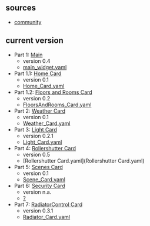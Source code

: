 ## sources

- [community](https://community.openhab.org/t/oh3-main-ui-main-widget-part-1-the-main-widget/138812)

## current version

- Part 1: [Main](https://community.openhab.org/t/oh3-main-ui-main-widget-part-1-the-main-widget/138812)
  - version 0.4
  - [main_widget.yaml](main_widget.yaml)
- Part 1.1: [Home Card](https://community.openhab.org/t/oh3-main-ui-main-widget-part-1-1-the-main-widget-home-card/139462)
  - version 0.1
  - [Home_Card.yaml](Home_Card.yaml)
- Part 1.2: [Floors and Rooms Card](https://community.openhab.org/t/oh3-main-ui-main-widget-part-1-2-the-main-widget-floorsandrooms/140514)
  - version 0.2
  - [FloorsAndRooms_Card.yaml](FloorsAndRooms_Card.yaml)
- Part 2: [Weather Card](https://community.openhab.org/t/oh3-main-ui-main-widget-part-2-the-weather-card/138813)
  - version 0.1
  - [Weather_Card.yaml](Weather_Card.yaml)
- Part 3: [Light Card](https://community.openhab.org/t/oh3-main-ui-main-widget-part-3-the-light-card/138814)
  - version 0.2.1
  - [Light_Card.yaml](Light_Card.yaml)
- Part 4: [Rollershutter Card](https://community.openhab.org/t/oh3-main-ui-main-widget-part-4-the-rollershutter-card/138815)
  - version 0.5
  - [Rollershutter Card.yaml](Rollershutter Card.yaml)
- Part 5: [Scenes Card](https://community.openhab.org/t/oh3-main-ui-main-widget-part-5-the-scenes-card/139034)
  - version 0.1
  - [Scene_Card.yaml](Scene_Card.yaml)
- Part 6: [Security Card](https://community.openhab.org/t/oh3-main-ui-main-widget-part-6-the-security-card/139035)
  - version n.a.
  - [?](?)
- Part 7: [RadiatorControl Card](https://community.openhab.org/t/oh3-main-ui-main-widget-part-7-the-radiatorcontrol-card/139466)
  - version 0.3.1
  - [Radiator_Card.yaml](Radiator_Card.yaml)